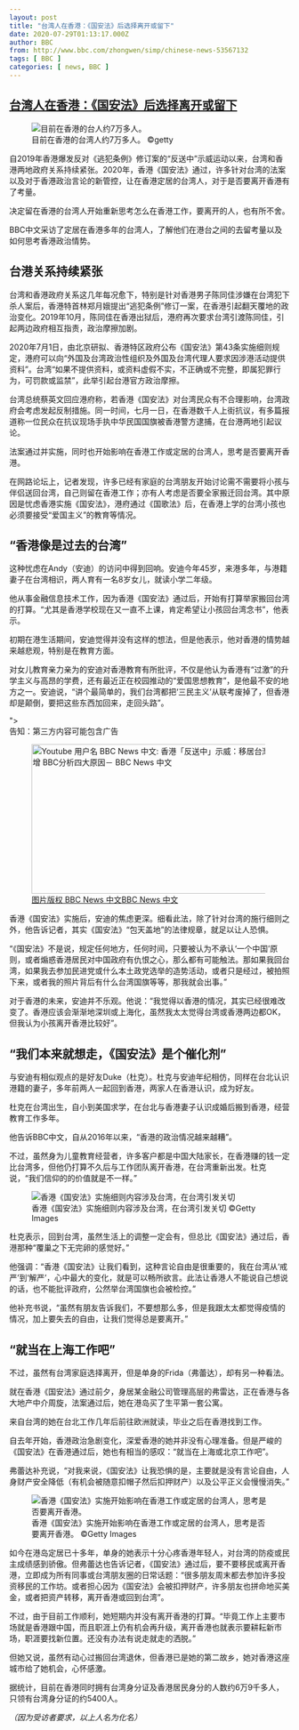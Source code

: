 ```yaml
---
layout: post
title: "台湾人在香港：《国安法》后选择离开或留下"
date: 2020-07-29T01:13:17.000Z
author: BBC
from: http://www.bbc.com/zhongwen/simp/chinese-news-53567132
tags: [ BBC ]
categories: [ news, BBC ]
---
```

<!--1595985197000-->
[台湾人在香港：《国安法》后选择离开或留下](http://www.bbc.com/zhongwen/simp/chinese-news-53567132)
------

<div>
<figure><img alt="目前在香港的台人约7万多人。" src="https://ichef.bbci.co.uk/news/600/cpsprodpb/108A3/production/_113674776_whatsubject.jpg" referrerpolicy="no-referrer"><br><figcaption>目前在香港的台湾人约7万多人。 ©getty</figcaption></figure><p class="story-body__introduction">自2019年香港爆发反对《逃犯条例》修订案的“反送中”示威运动以来，台湾和香港两地政府关系持续紧张。2020年，香港《国安法》通过，许多针对台湾的法案以及对于香港政治言论的新管控，让在香港定居的台湾人，对于是否要离开香港有了考量。</p><p>决定留在香港的台湾人开始重新思考怎么在香港工作，要离开的人，也有所不舍。</p><p>BBC中文采访了定居在香港多年的台湾人，了解他们在港台之间的去留考量以及如何思考香港政治情势。</p><h2 class="story-body__crosshead">台港关系持续紧张</h2><p>台湾和香港政府关系这几年每况愈下，特别是针对香港男子陈同佳涉嫌在台湾犯下杀人案后，香港特首林郑月娥提出“逃犯条例”修订一案，在香港引起翻天覆地的政治变化。2019年10月，陈同佳在香港出狱后，港府再次要求台湾引渡陈同佳，引起两边政府相互指责，政治摩擦加剧。</p><p>2020年7月1日，由北京研拟、香港特区政府公布《国安法》第43条实施细则规定，港府可以向“外国及台湾政治性组织及外国及台湾代理人要求因涉港活动提供资料”。台湾“如果不提供资料，或资料虚假不实，不正确或不完整，即属犯罪行为，可罚款或监禁”，此举引起台港官方政治摩擦。</p><p>台湾总统蔡英文回应港府称，若香港《国安法》对台湾民众有不合理影响，台湾政府会考虑发起反制措施。同一时间，七月一日，在香港数千人上街抗议，有多篇报道称一位民众在抗议现场手执中华民国国旗被香港警方逮捕，在台港两地引起议论。</p><p>法案通过并实施，同时也开始影响在香港工作或定居的台湾人，思考是否要离开香港。</p><p>在网路论坛上，记者发现，许多已经有家庭的台湾朋友开始讨论需不需要将小孩与伴侣送回台湾，自己则留在香港工作；亦有人考虑是否要全家搬迁回台湾。其中原因是忧虑香港实施《国安法》，港府通过《国歌法》后，在香港上学的台湾小孩也必须要接受“爱国主义”的教育等情况。</p><h2 class="story-body__crosshead">“香港像是过去的台湾”</h2><p>这种忧虑在Andy（安迪）的访问中得到回响。安迪今年45岁，来港多年，与港籍妻子在台湾相识，两人育有一名8岁女儿，就读小学二年级。</p><p>他从事金融信息技术工作，因为香港《国安法》通过后，开始有打算举家搬回台湾的打算。“尤其是香港学校现在又一直不上课，肯定希望让小孩回台湾念书”，他表示。</p><p>初期在港生活期间，安迪觉得并没有这样的想法，但是他表示，他对香港的情势越来越悲观，特别是在教育方面。</p><p>对女儿教育亲力亲为的安迪对香港教育有所批评，不仅是他认为香港有“过激”的升学主义与高昂的学费，还有最近正在校园推动的“爱国思想教育”，是他最不安的地方之一。安迪说，“讲个最简单的，我们台湾都把‘三民主义’从联考废掉了，但香港却是颠倒，要把这些东西加回来，走回头路”。</p><div class="social-embed"><div class="social-embed-post social-embed-youtube"><div class="embed embed-iframe" data-iframe="<iframe width="480" height="270" src="https://www.youtube.com/embed/PR2fxVHapyI?feature=oembed" frameborder="0" allow="accelerometer; autoplay; encrypted-media; gyroscope; picture-in-picture" allowfullscreen></iframe>"><div class="embed-region embed-core-hidden" role="region" aria-label="Youtube 用户名 BBC News 中文"><div class="embed embed-iframe-inner youtube-video"></div><div class="media-with-caption__caption embed-youtube-warning">告知：第三方内容可能包含广告</div></div></div><noscript><div class="embed-image-wrap" style="max-width: 500px"><a href="https://www.youtube.com/watch?v=PR2fxVHapyI"><figure class="media-landscape full-width embed-screenshot-nonejs"><span class="image-and-copyright-container"><img class="js-image-replace" alt="Youtube 用户名 BBC News 中文: 香港「反送中」示威：移居台灣的港人劇增 BBC分析四大原因－ BBC News 中文" src="https://ichef.bbci.co.uk/news/1024/socialembed/https://www.youtube.com/watch?v=PR2fxVHapyI~/zhongwen/simp/chinese-news-53567132" width="500" height="269"><span class="off-screen">图片版权 BBC News 中文</span><span class="story-image-copyright" aria-hidden="true">BBC News 中文</span></span></figure></a></div></noscript></div></div><p>香港《国安法》实施后，安迪的焦虑更深。细看此法，除了针对台湾的施行细则之外，他告诉记者，其实《国安法》“包天盖地”的法律规章，就足以让人恐惧。</p><p>“《国安法》不是说，规定任何地方，任何时间，只要被认为不承认‘一个中国’原则，或者煽惑香港居民对中国政府有仇恨之心，那么都有可能触法。那如果我回台湾，如果我去参加民进党或什么本土政党选举的造势活动，或者只是经过，被拍照下来，或者我的照片背后有什么台湾国旗等等，那我就会出事。”</p><p>对于香港的未来，安迪并不乐观。他说：“我觉得以香港的情况，其实已经很难改变了。香港应该会渐渐地深圳或上海化，虽然我太太觉得台湾或香港两边都OK，但我认为小孩离开香港比较好”。</p><h2 class="story-body__crosshead">“我们本来就想走，《国安法》是个催化剂”</h2><p>与安迪有相似观点的是好友Duke（杜克）。杜克与安迪年纪相仿，同样在台北认识港籍的妻子，多年前两人一起回到香港，两家人在香港认识，成为好友。</p><p>杜克在台湾出生，自小到美国求学，在台北与香港妻子认识成婚后搬到香港，经营教育工作多年。</p><p>他告诉BBC中文，自从2016年以来，“香港的政治情况越来越糟”。</p><p>不过，虽然身为儿童教育经营者，许多客户都是中国大陆家长，在香港赚的钱一定比台湾多，但他仍打算不久后与工作团队离开香港，在台湾重新出发。杜克说，“我们信仰的的价值就是不一样。”</p><figure><img alt="香港《国安法》实施细则内容涉及台湾，在台湾引发关切" src="https://ichef.bbci.co.uk/news/600/cpsprodpb/A65D/production/_113298524_53342083.jpg" referrerpolicy="no-referrer"><br><figcaption>香港《国安法》实施细则内容涉及台湾，在台湾引发关切 ©Getty Images</figcaption></figure><p>杜克表示，回到台湾，虽然生活上的调整一定会有，但总比《国安法》通过后，香港那种“覆巢之下无完卵的感觉好。” </p><p>他强调：“香港《国安法》让我们看到，这种言论自由是很重要的，我在台湾从‘戒严’到‘解严’，心中最大的变化，就是可以畅所欲言。此法让香港人不能说自己想说的话，也不能批评政府，公然举台湾国旗也会被检控。”</p><p>他补充书说，“虽然有朋友告诉我们，不要想那么多，但是我跟太太都觉得疫情的情况，加上要失去的自由，让我们觉得总是要离开。” </p><h2 class="story-body__crosshead">“就当在上海工作吧”</h2><p>不过，虽然有台湾家庭选择离开，但是单身的Frida（弗蕾达），却有另一种看法。</p><p>就在香港《国安法》通过前夕，身居某金融公司管理高层的弗雷达，正在香港与各大地产中介周旋，法案通过后，她在港岛买了生平第一套公寓。</p><p>来自台湾的她在台北工作几年后前往欧洲就读，毕业之后在香港找到工作。</p><p>自去年开始，香港政治急剧变化，深爱香港的她并非没有心理准备。但是严峻的《国安法》在香港通过后，她也有相当的感叹：“就当在上海或北京工作吧”。</p><p>弗蕾达补充说，“对我来说，《国安法》让我恐惧的是，主要就是没有言论自由，人身财产安全降低（有机会被随意扣帽子然后扣押财产）以及公平正义会慢慢消失。”</p><figure><img alt="香港《国安法》实施开始影响在香港工作或定居的台湾人，思考是否要离开香港。" src="https://ichef.bbci.co.uk/news/600/cpsprodpb/222B/production/_113674780_whatsubject.jpg" referrerpolicy="no-referrer"><br><figcaption>香港《国安法》实施开始影响在香港工作或定居的台湾人，思考是否要离开香港。 ©Getty Images</figcaption></figure><p>如今在港岛定居已十多年，单身的她表示十分心疼香港年轻人，对台湾的防疫或民主成绩感到骄傲。但弗蕾达也告诉记者，《国安法》通过后，要不要移民或离开香港，立即成为所有同事或台湾朋友圈的日常话题：“很多朋友周末都去参加许多投资移民的工作坊。或者担心因为《国安法》会被扣押财产，许多朋友也拼命地买美金，或者把资产转移，离开香港或回到台湾”。</p><p>不过，由于目前工作顺利，她短期内并没有离开香港的打算。“毕竟工作上主要市场就是香港跟中国，而且职涯上仍有机会再升级，离开香港也就表示要耕耘新市场，职涯要找新位置。还没有办法有说走就走的洒脱。” </p><p>但她又说，虽然有动心过搬回台湾退休，但香港已是她的第二故乡，她对香港这座城市给了她机会，心怀感激。</p><p>据统计，目前在香港同时拥有台湾身分证及香港居民身分的人数约6万9千多人，只领有台湾身分证的约5400人。</p><p><i>（因为受访者要求，以上人名为化名）</i></p>
</div>

